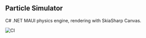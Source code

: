 ## Particle Simulator

C# .NET MAUI physics engine, rendering with SkiaSharp Canvas.

![CI](https://github.com/matfij/particle-simulator/actions/workflows/build.yml/badge.svg)
